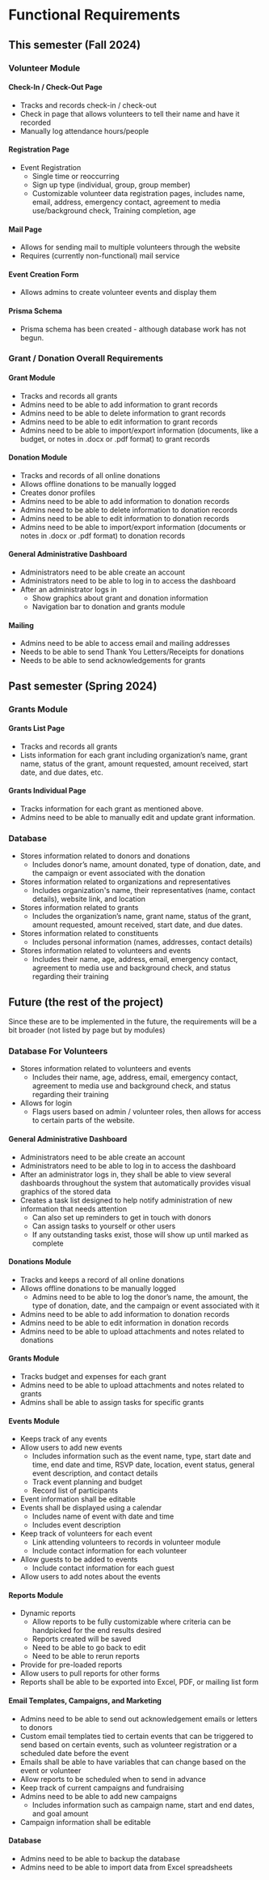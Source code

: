 # Functional Requirements

## This semester (Fall 2024)

### Volunteer Module

#### Check-In / Check-Out Page

- Tracks and records check-in / check-out
- Check in page that allows volunteers to tell their name and have it recorded
- Manually log attendance hours/people

#### Registration Page

- Event Registration
  - Single time or reoccurring
  - Sign up type (individual, group, group member)
  - Customizable volunteer data registration pages, includes name, email, address, emergency contact, agreement to media use/background check, Training completion, age

#### Mail Page

- Allows for sending mail to multiple volunteers through the website
- Requires (currently non-functional) mail service

#### Event Creation Form

- Allows admins to create volunteer events and display them

#### Prisma Schema

- Prisma schema has been created - although database work has not begun.

### Grant / Donation Overall Requirements

#### Grant Module
- Tracks and records all grants
- Admins need to be able to add information to grant records
- Admins need to be able to delete information to grant records
- Admins need to be able to edit information to grant records
- Admins need to be able to import/export information (documents, like a budget, or notes in .docx or .pdf format) to grant records

#### Donation Module
- Tracks and records of all online donations
- Allows offline donations to be manually logged
- Creates donor profiles
- Admins need to be able to add information to donation records
- Admins need to be able to delete information to donation records
- Admins need to be able to edit information to donation records
- Admins need to be able to import/export information (documents or notes in .docx or .pdf format) to donation records

#### General Administrative Dashboard
- Administrators need to be able create an account
- Administrators need to be able to log in to access the dashboard
- After an administrator logs in
    - Show graphics about grant and donation information
    - Navigation bar to donation and grants module

#### Mailing
- Admins need to be able to access email and mailing addresses
- Needs to be able to send Thank You Letters/Receipts for donations
- Needs to be able to send acknowledgements for grants





## Past semester (Spring 2024)

### Grants Module

#### Grants List Page

- Tracks and records all grants
- Lists information for each grant including organization’s name, grant name, status of the grant, amount requested, amount received, start date, and due dates, etc.

#### Grants Individual Page

- Tracks information for each grant as mentioned above.
- Admins need to be able to manually edit and update grant information.

### Database

- Stores information related to donors and donations
  - Includes donor’s name, amount donated, type of donation, date, and the campaign or event associated with the donation
- Stores information related to organizations and representatives
  - Includes organization's name, their representatives (name, contact details), website link, and location
- Stores information related to grants
  - Includes the organization’s name, grant name, status of the grant, amount requested, amount received, start date, and due dates.
- Stores information related to constituents
  - Includes personal information (names, addresses, contact details)
- Stores information related to volunteers and events
  - Includes their name, age, address, email, emergency contact, agreement to media use and background check, and status regarding their training

## Future (the rest of the project)

Since these are to be implemented in the future, the requirements will be a bit broader (not listed by page but by modules)

### Database For Volunteers

- Stores information related to volunteers and events
  - Includes their name, age, address, email, emergency contact, agreement to media use and background check, and status regarding their training
- Allows for login
  - Flags users based on admin / volunteer roles, then allows for access to certain parts of the website.

#### General Administrative Dashboard

- Administrators need to be able create an account
- Administrators need to be able to log in to access the dashboard
- After an administrator logs in, they shall be able to view several dashboards throughout the system that automatically provides visual graphics of the stored data
- Creates a task list designed to help notify administration of new information that needs attention
  - Can also set up reminders to get in touch with donors
  - Can assign tasks to yourself or other users
  - If any outstanding tasks exist, those will show up until marked as complete

#### Donations Module

- Tracks and keeps a record of all online donations
- Allows offline donations to be manually logged
  - Admins need to be able to log the donor’s name, the amount, the type of donation, date, and the campaign or event associated with it
- Admins need to be able to add information to donation records
- Admins need to be able to edit information in donation records
- Admins need to be able to upload attachments and notes related to donations

#### Grants Module

- Tracks budget and expenses for each grant
- Admins need to be able to upload attachments and notes related to grants
- Admins shall be able to assign tasks for specific grants

#### Events Module

- Keeps track of any events
- Allow users to add new events
  - Includes information such as the event name, type, start date and time, end date and time, RSVP date, location, event status, general event description, and contact details
  - Track event planning and budget
  - Record list of participants
- Event information shall be editable
- Events shall be displayed using a calendar
  - Includes name of event with date and time
  - Includes event description
- Keep track of volunteers for each event
  - Link attending volunteers to records in volunteer module
  - Include contact information for each volunteer
- Allow guests to be added to events
  - Include contact information for each guest
- Allow users to add notes about the events

#### Reports Module

- Dynamic reports
  - Allow reports to be fully customizable where criteria can be handpicked for the end results desired
  - Reports created will be saved
  - Need to be able to go back to edit
  - Need to be able to rerun reports
- Provide for pre-loaded reports
- Allow users to pull reports for other forms
- Reports shall be able to be exported into Excel, PDF, or mailing list form

#### Email Templates, Campaigns, and Marketing

- Admins need to be able to send out acknowledgement emails or letters to donors
- Custom email templates tied to certain events that can be triggered to send based on certain events, such as volunteer registration or a scheduled date before the event
- Emails shall be able to have variables that can change based on the event or volunteer
- Allow reports to be scheduled when to send in advance
- Keep track of current campaigns and fundraising
- Admins need to be able to add new campaigns
  - Includes information such as campaign name, start and end dates, and goal amount
- Campaign information shall be editable

#### Database

- Admins need to be able to backup the database
- Admins need to be able to import data from Excel spreadsheets

